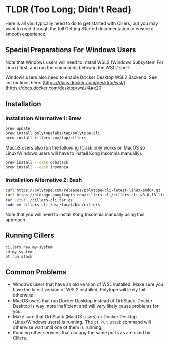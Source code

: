 # TLDR (Too Long; Didn't Read)

Here is all you typically need to do to get started with Cillers, but you may want to read through the full Getting Started documentation to ensure a smooth experience.&#x20;

## Special Preparations For Windows Users

Note that Windows users will need to install WSL2 (Windows Subsystem For Linux) first, and run the commands below in the WSL2 shell. &#x20;

Windows users also need to enable Docker Desktop WSL2 Backend. See instructions here: [https://docs.docker.com/desktop/wsl/](https://docs.docker.com/desktop/wsl/)&#x20;

## Installation&#x20;

### Installation Alternative 1: Brew

```bash
brew update
brew install polytopelabs/tap/polytope-cli
brew install cillers-com/tap/cillers
```

MacOS users also run the following (Cask only works on MacOS so Linux/Windows users will have to install Kong Insomnia manually).

```bash
brew install --cask orbstack
brew install --cask insomnia 
```

### Installation Alternative 2: Bash

```bash
curl https://polytope.com/releases/polytope-cli-latest-linux-amd64.gz | gzip -d > pt chmod +x pt sudo mv pt /usr/local/bin/
curl https://storage.googleapis.com/cillers-cli/cillers-cli-v0.0.13-linux-amd64.tar.gz --output cillers-cli.tar.gz
tar -xzvf ./cillers-cli.tar.gz
sudo mv cillers-cli /usr/local/bin/cillers
```

Note that you will need to install Kong Insomnia manually using this approach.&#x20;

## Running Cillers

```bash
cillers new my-system
cd my-system
pt run stack
```

## Common Problems

* Windows users that have an old version of WSL installed. Make sure you have the latest version of WSL2 installed. Polytope will likely fail otherwise.&#x20;
* MacOS users that run Docker Desktop instead of OrbStack. Docker Desktop is way more inefficient and will very likely cause problems for you.&#x20;
* Make sure that OrbStack (MacOS users) or Docker Desktop (Linux/Windows users) is running. The `pt run stack` command will otherwise wait until one of them is running.&#x20;
* Running other services that occupy the same ports as are used by Cillers.&#x20;
